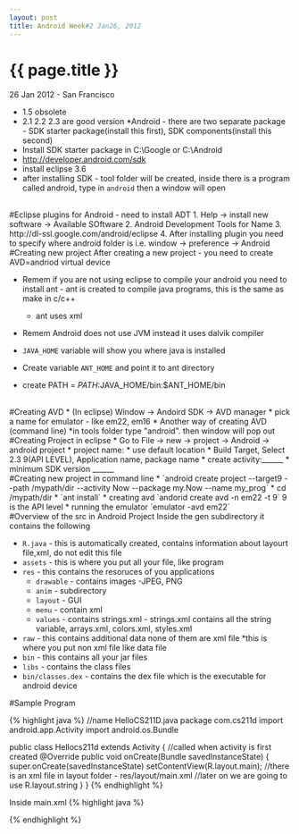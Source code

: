 ```yaml
---
layout: post
title: Android Week#2 Jan26, 2012
---
```


{{ page.title }}
================

<p class="meta">26 Jan 2012 - San Francisco</p>

* 1.5 obsolete
* 2.1 2.2 2.3 are good version
*Android - there are two separate package - SDK starter package(install this first), SDK components(install this second)
* Install SDK starter package in C:\Google or C:\Android
* http://developer.android.com/sdk
* install eclipse 3.6
* after installing SDK - tool folder will be created, inside there is a program called android, type in <code>android</code> then a window will open

</br>
#Eclipse plugins for Android - need to install ADT
1. Help -> install new software -> Available SOftware
2. Android Development Tools for Name
3. http://dl-ssl.google.com/android/eclipse
4. After installing plugin you need to specify where android folder is i.e. window -> preference -> Android

</br>
#Creating new project
After creating a new project - you need to create AVD=andriod virtual device

* Remem if you are not using eclipse to compile your android you need to install ant - ant is created to compile java programs, this is the same as make in c/c++ 
	* ant uses xml
	
* Remem Android does not use JVM instead it uses dalvik compiler
* `JAVA_HOME` variable will show you where java is installed
* Create variable `ANT_HOME` and point it to ant directory
* create PATH = $PATH:$JAVA_HOME/bin:$ANT_HOME/bin

</br>
#Creating AVD
* (In eclipse) Window -> Andoird SDK -> AVD manager
	* pick a name for emulator - like em22, em16
* Another way of creating AVD (command line)
	*in tools folder type "android". then window will pop out

</br>
#Creating Project in eclipse
* Go to File -> new -> project -> Android -> android project
* project name:
* use default location
* Build Target, Select 2.3 9(API LEVEL),  Application name, package name
* create activity:______
* minimum SDK version ______

</br>
#Creating new project in command line
* `android create project --target9 --path /mypath/dir --activity Now --package my.Now --name my_prog`
* cd /mypath/dir
* `ant install`
* creating avd `andorid create avd -n em22 -t 9` 9 is the API level
* running the emulator `emulator -avd em22`

</br>
#Overview of the src in Android Project
Inside the gen subdirectory it contains the following

* `R.java` - this is automatically created, contains information about layourt file,xml, do not edit this file
* `assets` - this is where you put all your file, like program
* `res` - this contains the resoruces of you applications
	* `drawable` - contains images -JPEG, PNG
	* `anim` - subdirectory
	* `layout` - GUI
	* `menu` - contain xml
	* `values` - contains strings.xml - strings.xml contains all the string variable, arrays.xml, colors.xml, styles.xml
* `raw` - this contains additional data none of them are xml file
	*this is where you put non xml file like data file
* `bin` - this contains all your jar files
* `libs` - contains the class files
* `bin/classes.dex` - contains the dex file which is the executable for android device

#Sample Program

{% highlight java %}
//name HelloCS211D.java
package com.cs211d
import android.app.Activity
import android.os.Bundle

public class Hellocs211d extends Activity
{
	//called when activity is first created
	@Override
	public void onCreate(Bundle savedInstanceState)
	{
		super.onCreate(savedInstanceState)
		setContentView(R.layout.main);
		//there is an xml file in layout folder - res/layout/main.xml
		//later on we are going to use R.layout.string
	}
}
{% endhighlight %}

Inside main.xml
{% highlight java %}
<? xml version-"1.0" encoding-"utf-8">
<!-- Author: John Lin -->
<!-- course: cs211d -->
<LinearLayout xmlns:android="http://schemas.android.com/apk/res/android" 
	android:orientation="vertical"
	android:layout_width="fill_parent" //or wrap_content
	android:layout_height="fill_parent"
>
<TextView
	android:layout_width="fill_parent"
	andorid:layout_height="wrap_content"
	android:text="HelloWorld, Hello cs211d"  
	//recommend do not hard code your string instead put it in string.xml
/>
</LinearLayout>

{% endhighlight %}		


